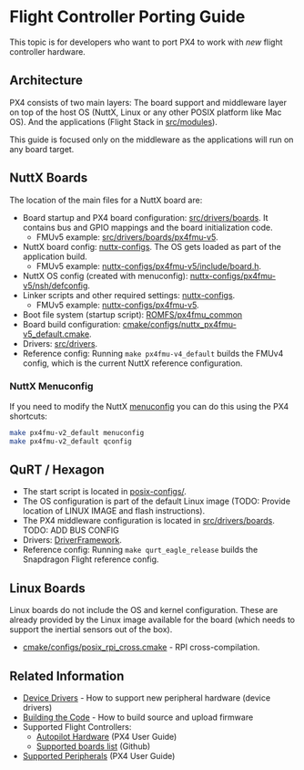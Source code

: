 # Flight Controller Porting Guide

This topic is for developers who want to port PX4 to work with *new* flight controller hardware.

## Architecture

PX4 consists of two main layers: The board support and middleware layer on top of the host OS (NuttX, Linux or any other POSIX platform like Mac OS). And the applications (Flight Stack in [src/modules](https://github.com/PX4/Firmware/tree/master/src/modules)\).

This guide is focused only on the middleware as the applications will run on any board target.

## NuttX Boards

The location of the main files for a NuttX board are:

* Board startup and PX4 board configuration: [src/drivers/boards](https://github.com/PX4/Firmware/tree/master/src/drivers/boards). It contains bus and GPIO mappings and the board initialization code. 
  * FMUv5 example: [src/drivers/boards/px4fmu-v5](https://github.com/PX4/Firmware/tree/master/src/drivers/boards/px4fmu-v5). 
* NuttX board config: [nuttx-configs](https://github.com/PX4/Firmware/tree/master/nuttx-configs). The OS gets loaded as part of the application build. 
  * FMUv5 example: [nuttx-configs/px4fmu-v5/include/board.h](https://github.com/PX4/Firmware/blob/master/nuttx-configs/px4fmu-v5/include/board.h).
* NuttX OS config (created with menuconfig): [nuttx-configs/px4fmu-v5/nsh/defconfig](https://github.com/PX4/Firmware/blob/master/nuttx-configs/px4fmu-v5/nsh/defconfig).
* Linker scripts and other required settings: [nuttx-configs](https://github.com/PX4/Firmware/tree/master/nuttx-configs). 
  * FMUv5 example: [nuttx-configs/px4fmu-v5](https://github.com/PX4/Firmware/tree/master/nuttx-configs/px4fmu-v5).
* Boot file system (startup script): [ROMFS/px4fmu\_common](https://github.com/PX4/Firmware/tree/master/ROMFS/px4fmu_common)
* Board build configuration: [cmake/configs/nuttx\_px4fmu-v5\_default.cmake](https://github.com/PX4/Firmware/blob/master/cmake/configs/nuttx_px4fmu-v5_default.cmake).
* Drivers: [src/drivers](https://github.com/PX4/Firmware/tree/master/src/drivers).
* Reference config: Running `make px4fmu-v4_default` builds the FMUv4 config, which is the current NuttX reference configuration.


### NuttX Menuconfig

If you need to modify the NuttX [menuconfig](https://bitbucket.org/nuttx/nuttx) you can do this using the PX4 shortcuts:
```sh
make px4fmu-v2_default menuconfig
make px4fmu-v2_default qconfig
```

## QuRT / Hexagon

* The start script is located in [posix-configs/](https://github.com/PX4/Firmware/tree/master/posix-configs).
* The OS configuration is part of the default Linux image (TODO: Provide location of LINUX IMAGE and flash instructions).
* The PX4 middleware configuration is located in [src/drivers/boards](https://github.com/PX4/Firmware/tree/master/src/drivers/boards). TODO: ADD BUS CONFIG
* Drivers: [DriverFramework](https://github.com/px4/DriverFramework).
* Reference config: Running `make qurt_eagle_release` builds the Snapdragon Flight reference config.


## Linux Boards

Linux boards do not include the OS and kernel configuration. These are already provided by the Linux image available for the board (which needs to support the inertial sensors out of the box).

* [cmake/configs/posix\_rpi\_cross.cmake](https://github.com/PX4/Firmware/blob/master/cmake/configs/posix_rpi_cross.cmake) - RPI cross-compilation.





## Related Information

* [Device Drivers](../middleware/drivers.md) - How to support new peripheral hardware (device drivers)
* [Building the Code](../setup/building_px4.md) - How to build source and upload firmware 
* Supported Flight Controllers:
  * [Autopilot Hardware](https://docs.px4.io/en/flight_controller/) (PX4 User Guide)
  * [Supported boards list](https://github.com/PX4/Firmware/#supported-hardware) (Github)
* [Supported Peripherals](https://docs.px4.io/en/peripherals/) (PX4 User Guide)
